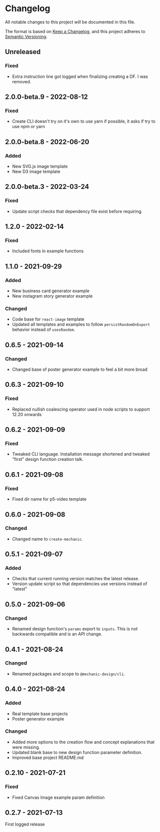 # Changelog

All notable changes to this project will be documented in this file.

The format is based on [Keep a Changelog](https://keepachangelog.com/en/1.0.0/),
and this project adheres to [Semantic Versioning](https://semver.org/spec/v2.0.0.html).

## Unreleased

### Fixed

- Extra instruction line got logged when finalizing creating a DF. I was removed.

## 2.0.0-beta.9 - 2022-08-12

### Fixed

- Create CLI doesn't try on it's own to use yarn if possible, it asks if try to use npm or yarn

## 2.0.0-beta.8 - 2022-06-20

### Added

- New SVG.js image template
- New D3 image template

## 2.0.0-beta.3 - 2022-03-24

### Fixed

- Update script checks that dependency file exist before requiring.

## 1.2.0 - 2022-02-14

### Fixed

- Included fonts in example functions

## 1.1.0 - 2021-09-29

### Added

- New business card generator example
- New instagram story generator example

### Changed

- Code base for `react-image` template
- Updated all templates and examples to follow `persistRandomOnExport` behavior instead of `usesRandom`.

## 0.6.5 - 2021-09-14

### Changed

- Changed base of poster generator example to feel a bit more broad

## 0.6.3 - 2021-09-10

### Fixed

- Replaced nullish coalescing operator used in node scripts to support 12.20 onwards

## 0.6.2 - 2021-09-09

### Fixed

- Tweaked CLI language. Installation message shortened and tweaked "first" design function creation talk.

## 0.6.1 - 2021-09-08

### Fixed

- Fixed dir name for p5-video template

## 0.6.0 - 2021-09-08

### Changed

- Changed name to `create-mechanic`.

## 0.5.1 - 2021-09-07

### Added

- Checks that current running version matches the latest release.
- Version update script so that dependencies use versions instead of "latest"

## 0.5.0 - 2021-09-06

### Changed

- Renamed design function's `params` export to `inputs`. This is not backwards compatible and is an API change.

## 0.4.1 - 2021-08-24

### Changed

- Renamed packages and scope to `@mechanic-design/cli`.

## 0.4.0 - 2021-08-24

### Added

- Real template base projects
- Poster generator example

### Changed

- Added more options to the creation flow and concept explanations that were missing.
- Updated blank base to new design function parameter definition.
- Improved base project README.md

## 0.2.10 - 2021-07-21

### Fixed

- Fixed Canvas Image example param definition

## 0.2.7 - 2021-07-13

First logged release

